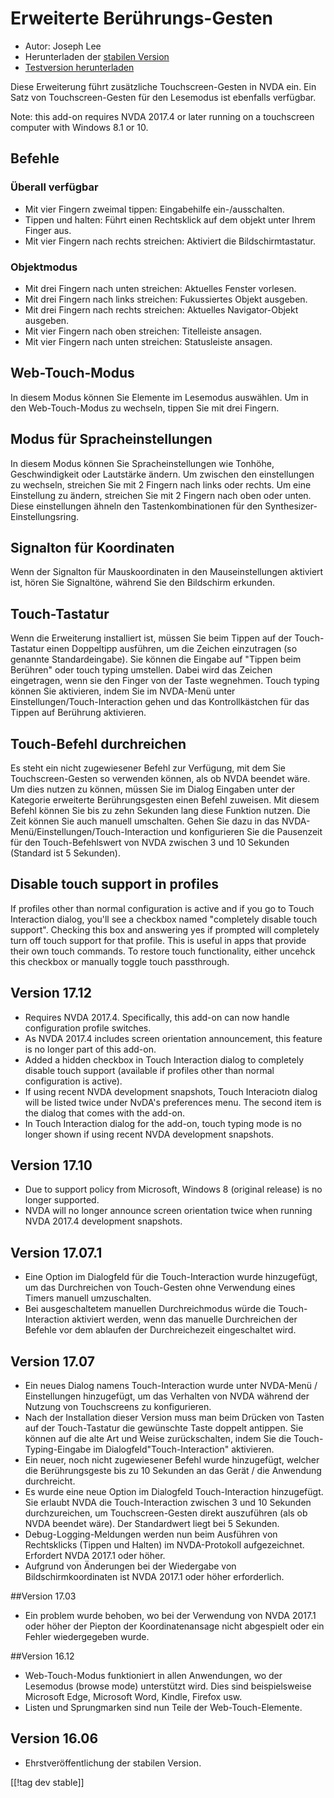 # Erweiterte Berührungs-Gesten #

* Autor: Joseph Lee
* Herunterladen der [stabilen Version][1]
* [Testversion herunterladen][2]

Diese Erweiterung führt zusätzliche Touchscreen-Gesten in NVDA ein. Ein Satz
von Touchscreen-Gesten für den Lesemodus ist ebenfalls verfügbar.

Note: this add-on requires NVDA 2017.4 or later running on a touchscreen
computer with Windows 8.1 or 10.

## Befehle

### Überall verfügbar

* Mit vier Fingern zweimal tippen: Eingabehilfe ein-/ausschalten.
* Tippen und halten: Führt einen Rechtsklick auf dem objekt unter Ihrem
  Finger aus.
* Mit vier Fingern nach rechts streichen: Aktiviert die Bildschirmtastatur.

### Objektmodus

* Mit drei Fingern nach unten streichen: Aktuelles Fenster vorlesen.
* Mit drei Fingern nach links streichen: Fukussiertes Objekt ausgeben.
* Mit drei Fingern nach rechts streichen: Aktuelles Navigator-Objekt
  ausgeben.
* Mit vier Fingern nach oben streichen: Titelleiste ansagen.
* Mit vier Fingern nach unten streichen: Statusleiste ansagen.

## Web-Touch-Modus

In diesem Modus können Sie Elemente im Lesemodus auswählen. Um in den
Web-Touch-Modus zu wechseln, tippen Sie mit drei Fingern.

## Modus für Spracheinstellungen

In diesem Modus können Sie Spracheinstellungen wie Tonhöhe, Geschwindigkeit
oder Lautstärke ändern. Um zwischen den einstellungen zu wechseln, streichen
Sie mit 2 Fingern nach links oder rechts. Um eine Einstellung zu ändern,
streichen Sie mit 2 Fingern nach oben oder unten. Diese einstellungen ähneln
den Tastenkombinationen für den Synthesizer-Einstellungsring.

## Signalton für Koordinaten

Wenn der Signalton für Mauskoordinaten in den Mauseinstellungen aktiviert
ist, hören Sie Signaltöne, während Sie den Bildschirm erkunden.

## Touch-Tastatur

Wenn die Erweiterung installiert ist, müssen Sie beim Tippen auf der
Touch-Tastatur einen Doppeltipp ausführen, um die Zeichen einzutragen (so
genannte Standardeingabe). Sie können die Eingabe auf "Tippen beim Berühren"
oder touch typing umstellen. Dabei wird das Zeichen eingetragen, wenn sie
den Finger von der Taste wegnehmen. Touch typing können Sie aktivieren,
indem Sie im NVDA-Menü unter Einstellungen/Touch-Interaction gehen und das
Kontrollkästchen für das Tippen auf Berührung aktivieren.

## Touch-Befehl durchreichen

Es steht ein nicht zugewiesener Befehl zur Verfügung, mit dem Sie
Touchscreen-Gesten so verwenden können, als ob NVDA beendet wäre. Um dies
nutzen zu können, müssen Sie im Dialog Eingaben unter der Kategorie
erweiterte Berührungsgesten einen Befehl zuweisen. Mit diesem Befehl können
Sie bis zu zehn Sekunden lang diese Funktion nutzen. Die Zeit können Sie
auch manuell umschalten. Gehen Sie dazu in das
NVDA-Menü/Einstellungen/Touch-Interaction und konfigurieren Sie die
Pausenzeit für den Touch-Befehlswert von NVDA zwischen 3 und 10 Sekunden
(Standard ist 5 Sekunden).

## Disable touch support in profiles

If profiles other than normal configuration is active and if you go to Touch
Interaction dialog, you'll see a checkbox named "completely disable touch
support". Checking this box and answering yes if prompted will completely
turn off touch support for that profile. This is useful in apps that provide
their own touch commands. To restore touch functionality, either uncehck
this checkbox or manually toggle touch passthrough.

## Version 17.12

* Requires NVDA 2017.4. Specifically, this add-on can now handle
  configuration profile switches.
* As NVDA 2017.4 includes screen orientation announcement, this feature is
  no longer part of this add-on.
* Added a hidden checkbox in Touch Interaction dialog to completely disable
  touch support (available if profiles other than normal configuration is
  active).
* If using recent NVDA development snapshots, Touch Interaciotn dialog will
  be listed twice under NvDA's preferences menu. The second item is the
  dialog that comes with the add-on.
* In Touch Interaction dialog for the add-on, touch typing mode is no longer
  shown if using recent NVDA development snapshots.

## Version 17.10

* Due to support policy from Microsoft, Windows 8 (original release) is no
  longer supported.
* NVDA will no longer announce screen orientation twice when running NVDA
  2017.4 development snapshots.

## Version 17.07.1

* Eine Option im Dialogfeld für die Touch-Interaction wurde hinzugefügt, um
  das Durchreichen von  Touch-Gesten ohne Verwendung eines Timers manuell
  umzuschalten.
* Bei ausgeschaltetem manuellen Durchreichmodus würde die Touch-Interaction
  aktiviert werden, wenn das manuelle Durchreichen der Befehle vor dem
  ablaufen der Durchreichezeit eingeschaltet wird.

## Version 17.07

* Ein neues Dialog namens Touch-Interaction wurde unter NVDA-Menü /
  Einstellungen hinzugefügt, um das Verhalten von NVDA während der Nutzung
  von Touchscreens zu konfigurieren.
* Nach der Installation dieser Version muss man beim Drücken von Tasten auf
  der Touch-Tastatur die gewünschte Taste doppelt antippen. Sie können auf
  die alte Art und Weise zurückschalten, indem Sie die Touch-Typing-Eingabe
  im Dialogfeld"Touch-Interaction" aktivieren.
* Ein neuer, noch nicht zugewiesener Befehl wurde hinzugefügt, welcher die
  Berührungsgeste bis zu 10 Sekunden an das Gerät / die Anwendung
  durchreicht.
* Es wurde eine neue Option im Dialogfeld Touch-Interaction hinzugefügt. Sie
  erlaubt NVDA die Touch-Interaction zwischen 3 und 10 Sekunden
  durchzureichen, um Touchscreen-Gesten direkt auszuführen (als ob NVDA
  beendet wäre). Der Standardwert liegt bei 5 Sekunden.
* Debug-Logging-Meldungen werden nun beim Ausführen von Rechtsklicks (Tippen
  und Halten) im NVDA-Protokoll aufgezeichnet. Erfordert NVDA 2017.1 oder
  höher.
* Aufgrund von Änderungen bei der Wiedergabe von Bildschirmkoordinaten ist
  NVDA 2017.1 oder höher erforderlich.

##Version 17.03

* Ein problem wurde behoben, wo bei der Verwendung von NVDA 2017.1 oder
  höher der Piepton der Koordinatenansage nicht abgespielt oder ein Fehler
  wiedergegeben wurde.

##Version 16.12

* Web-Touch-Modus funktioniert in allen Anwendungen, wo der Lesemodus
  (browse mode) unterstützt wird. Dies sind beispielsweise Microsoft Edge,
  Microsoft Word, Kindle, Firefox usw.
* Listen und Sprungmarken sind nun Teile der Web-Touch-Elemente.

## Version 16.06

* Ehrstveröffentlichung der stabilen Version.

[[!tag dev stable]]

[1]: http://addons.nvda-project.org/files/get.php?file=ets

[2]: http://addons.nvda-project.org/files/get.php?file=emo-dev

